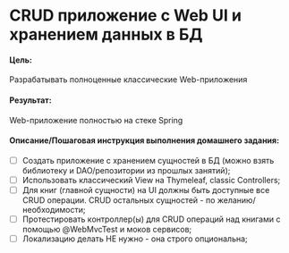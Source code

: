 # CRUD приложение с Web UI и хранением данных в БД

#### Цель:
Разрабатывать полноценные классические Web-приложения

#### Результат:
Web-приложение полностью на стеке Spring

#### Описание/Пошаговая инструкция выполнения домашнего задания:
- [ ] Создать приложение с хранением сущностей в БД (можно взять библиотеку и DAO/репозитории из прошлых занятий);
- [ ] Использовать классический View на Thymeleaf, classic Controllers;
- [ ] Для книг (главной сущности) на UI должны быть доступные все CRUD операции. CRUD остальных сущностей - по желанию/необходимости;
- [ ] Протестировать контроллер(ы) для CRUD операций над книгами с помощью @WebMvcTest и моков сервисов;
- [ ] Локализацию делать НЕ нужно - она строго опциональна;
